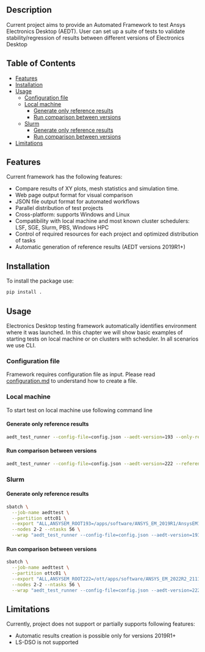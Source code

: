## Description
Current project aims to provide an Automated Framework to test Ansys Electronics Desktop (AEDT). User can set up a 
suite of tests to validate stability/regression of results between different versions of Electronics Desktop 


## Table of Contents

<!-- toc -->

- [Features](#features)
- [Installation](#installation)
- [Usage](#usage)
  * [Configuration file](#configuration-file)
  * [Local machine](#local-machine)
    + [Generate only reference results](#generate-only-reference-results)
    + [Run comparison between versions](#run-comparison-between-versions)
  * [Slurm](#slurm)
    + [Generate only reference results](#generate-only-reference-results-1)
    + [Run comparison between versions](#run-comparison-between-versions-1)
- [Limitations](#limitations)

<!-- tocstop -->

## Features
Current framework has the following features:
* Compare results of XY plots, mesh statistics and simulation time.
* Web page output format for visual comparison
* JSON file output format for automated workflows
* Parallel distribution of test projects
* Cross-platform: supports Windows and Linux
* Compatibility with local machine and most known cluster schedulers: LSF, SGE, Slurm, PBS, Windows HPC
* Control of required resources for each project and optimized distribution of tasks
* Automatic generation of reference results (AEDT versions 2019R1+)

## Installation
To install the package use:
```bash
pip install .
```

## Usage
Electronics Desktop testing framework automatically identifies environment where it was launched. In this chapter we 
will show basic examples of starting tests on local machine or on clusters with scheduler. In all scenarios we use CLI.

### Configuration file
Framework requires configuration file as input. Please read [configuration.md](docs/configuration.md) to understand how 
to create a file.

### Local machine
To start test on local machine use following command line

#### Generate only reference results
```bash
aedt_test_runner --config-file=config.json --aedt-version=193 --only-reference
```

#### Run comparison between versions
```bash
aedt_test_runner --config-file=config.json --aedt-version=222 --reference-file=input/reference_results.json
```

### Slurm
#### Generate only reference results
```bash
sbatch \
  --job-name aedttest \
  --partition ottc01 \
  --export "ALL,ANSYSEM_ROOT193=/apps/software/ANSYS_EM_2019R1/AnsysEM19.3/Linux64,ANS_NODEPCHECK=1" \
  --nodes 2-2 --ntasks 56 \
  --wrap "aedt_test_runner --config-file=config.json --aedt-version=193 --only-reference"
```

#### Run comparison between versions
```bash
sbatch \
  --job-name aedttest \
  --partition ottc01 \
  --export "ALL,ANSYSEM_ROOT222=/ott/apps/software/ANSYS_EM_2022R2_211129/v222/Linux64,ANS_NODEPCHECK=1" \
  --nodes 2-2 --ntasks 56 \
  --wrap "aedt_test_runner --config-file=config.json --aedt-version=222 --reference-file=~/reference_results.json"
```

## Limitations
Currently, project does not support or partially supports following features:
* Automatic results creation is possible only for versions 2019R1+
* LS-DSO is not supported